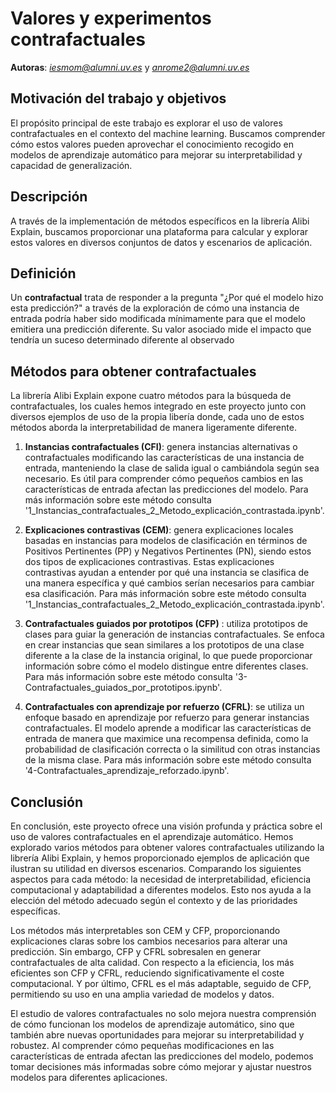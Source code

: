 # Valores y experimentos contrafactuales
**Autoras**: *iesmom@alumni.uv.es* y *anrome2@alumni.uv.es*

## Motivación del trabajo y objetivos
El propósito principal de este trabajo es explorar el uso de valores contrafactuales en el contexto del machine learning. Buscamos comprender cómo estos valores pueden aprovechar el conocimiento recogido en modelos de aprendizaje automático para mejorar su interpretabilidad y capacidad de generalización.

## Descripción
A través de la implementación de métodos específicos en la librería Alibi Explain, buscamos proporcionar una plataforma para calcular y explorar estos valores en diversos conjuntos de datos y escenarios de aplicación.

## Definición
Un **contrafactual** trata de responder a la pregunta "¿Por qué el modelo hizo esta predicción?" a través de la exploración de cómo una instancia de entrada podría haber sido modificada mínimamente para que el modelo emitiera una predicción diferente. Su valor asociado mide el impacto que tendría un suceso determinado diferente al observado

## Métodos para obtener contrafactuales
La librería Alibi Explain expone cuatro métodos para la búsqueda de contrafactuales, los cuales hemos integrado en este proyecto junto con diversos ejemplos de uso de la propia libería donde, cada uno de estos métodos aborda la interpretabilidad de manera ligeramente diferente.

1. **Instancias contrafactuales (CFI)**: genera instancias alternativas o contrafactuales modificando las características de una instancia de entrada, manteniendo la clase de salida igual o cambiándola según sea necesario. Es útil para comprender cómo pequeños cambios en las características de entrada afectan las predicciones del modelo. Para más información sobre este método consulta '1_Instancias_contrafactuales_2_Metodo_explicación_contrastada.ipynb'.
   
2. **Explicaciones contrastivas (CEM)**: genera explicaciones locales basadas en instancias para modelos de clasificación en términos de Positivos Pertinentes (PP) y Negativos Pertinentes (PN), siendo estos dos tipos de explicaciones contrastivas. Estas explicaciones contrastivas ayudan a entender por qué una instancia se clasifica de una manera específica y qué cambios serían necesarios para cambiar esa clasificación. Para más información sobre este método consulta '1_Instancias_contrafactuales_2_Metodo_explicación_contrastada.ipynb'.
   
3. **Contrafactuales guiados por prototipos (CFP)** : utiliza prototipos de clases para guiar la generación de instancias contrafactuales. Se enfoca en crear instancias que sean similares a los prototipos de una clase diferente a la clase de la instancia original, lo que puede proporcionar información sobre cómo el modelo distingue entre diferentes clases. Para más información sobre este método consulta '3-Contrafactuales_guiados_por_prototipos.ipynb'.
   
4. **Contrafactuales con aprendizaje por refuerzo (CFRL)**: se utiliza un enfoque basado en aprendizaje por refuerzo para generar instancias contrafactuales. El modelo aprende a modificar las características de entrada de manera que maximice una recompensa definida, como la probabilidad de clasificación correcta o la similitud con otras instancias de la misma clase. Para más información sobre este método consulta '4-Contrafactuales_aprendizaje_reforzado.ipynb'.

## Conclusión
En conclusión, este proyecto ofrece una visión profunda y práctica sobre el uso de valores contrafactuales en el aprendizaje automático. Hemos explorado varios métodos para obtener valores contrafactuales utilizando la librería Alibi Explain, y hemos proporcionado ejemplos de aplicación que ilustran su utilidad en diversos escenarios. Comparando los siguientes aspectos para cada método: la necesidad de interpretabilidad, eficiencia computacional y  adaptabilidad a diferentes modelos. Esto nos ayuda a la elección del método adecuado según el contexto y de las prioridades específicas. 

Los métodos más interpretables son CEM y CFP, proporcionando explicaciones claras sobre los cambios necesarios para alterar una predicción. Sin embargo, CFP y CFRL sobresalen en generar contrafactuales de alta calidad. Con respecto a la eficiencia, los más eficientes son CFP y CFRL, reduciendo significativamente el coste computacional. Y por último, CFRL es el más adaptable, seguido de CFP, permitiendo su uso en una amplia variedad de modelos y datos.

El estudio de valores contrafactuales no solo mejora nuestra comprensión de cómo funcionan los modelos de aprendizaje automático, sino que también abre nuevas oportunidades para mejorar su interpretabilidad y robustez. Al comprender cómo pequeñas modificaciones en las características de entrada afectan las predicciones del modelo, podemos tomar decisiones más informadas sobre cómo mejorar y ajustar nuestros modelos para diferentes aplicaciones.

